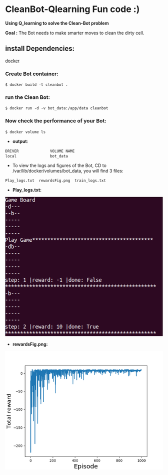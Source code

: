 # CleanBot-Qlearning Fun code :)

**Using Q_learning to solve the Clean-Bot problem**

**Goal :** The Bot needs to make smarter moves to clean the dirty cell.

## install Dependencies:

[docker](https://docs.docker.com/install/)

### Create Bot container:
```
$ docker build -t cleanbot .
```

### run the Clean Bot:

```
$ docker run -d -v bot_data:/app/data cleanbot
```

### Now check the performance of your Bot:

```
$ docker volume ls
```
 - **output**:
```
DRIVER              VOLUME NAME
local               bot_data
```
- To view the logs and figures of the Bot, CD to /var/lib/docker/volumes/bot_data, you will find 3 files:
```
Play_logs.txt  rewardsFig.png  train_logs.txt
```
- **Play_logs.txt:**

![Clean Game](./figures/CleanGame.png)

- **rewardsFig.png:**


![Rewards](./figures/rewardsFig.png)